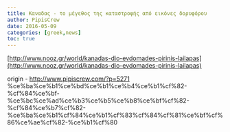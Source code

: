 ```yaml
---
title: Καναδας - το μέγεθος της καταστροφής από εικόνες δορυφόρου
author: PipisCrew
date: 2016-05-09
categories: [greek,news]
toc: true
---
```


[http://www.nooz.gr/world/kanadas-dio-evdomades-pirinis-lailapas](http://www.nooz.gr/world/kanadas-dio-evdomades-pirinis-lailapas)

origin - http://www.pipiscrew.com/?p=5271 %ce%ba%ce%b1%ce%bd%ce%b1%ce%b4%ce%b1%cf%82-%cf%84%ce%bf-%ce%bc%ce%ad%ce%b3%ce%b5%ce%b8%ce%bf%cf%82-%cf%84%ce%b7%cf%82-%ce%ba%ce%b1%cf%84%ce%b1%cf%83%cf%84%cf%81%ce%bf%cf%86%ce%ae%cf%82-%ce%b1%cf%80